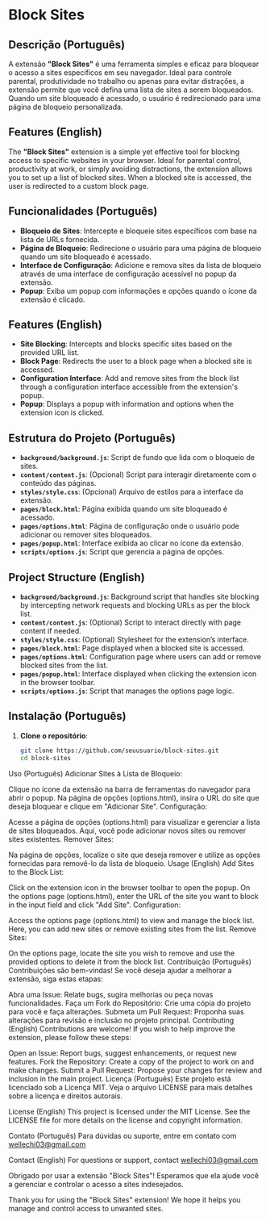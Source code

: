 # Block Sites

## Descrição (Português)

A extensão **"Block Sites"** é uma ferramenta simples e eficaz para bloquear o acesso a sites específicos em seu navegador. Ideal para controle parental, produtividade no trabalho ou apenas para evitar distrações, a extensão permite que você defina uma lista de sites a serem bloqueados. Quando um site bloqueado é acessado, o usuário é redirecionado para uma página de bloqueio personalizada.

## Features (English)

The **"Block Sites"** extension is a simple yet effective tool for blocking access to specific websites in your browser. Ideal for parental control, productivity at work, or simply avoiding distractions, the extension allows you to set up a list of blocked sites. When a blocked site is accessed, the user is redirected to a custom block page.

## Funcionalidades (Português)

- **Bloqueio de Sites**: Intercepte e bloqueie sites específicos com base na lista de URLs fornecida.
- **Página de Bloqueio**: Redirecione o usuário para uma página de bloqueio quando um site bloqueado é acessado.
- **Interface de Configuração**: Adicione e remova sites da lista de bloqueio através de uma interface de configuração acessível no popup da extensão.
- **Popup**: Exiba um popup com informações e opções quando o ícone da extensão é clicado.

## Features (English)

- **Site Blocking**: Intercepts and blocks specific sites based on the provided URL list.
- **Block Page**: Redirects the user to a block page when a blocked site is accessed.
- **Configuration Interface**: Add and remove sites from the block list through a configuration interface accessible from the extension's popup.
- **Popup**: Displays a popup with information and options when the extension icon is clicked.

## Estrutura do Projeto (Português)

- **`background/background.js`**: Script de fundo que lida com o bloqueio de sites.
- **`content/content.js`**: (Opcional) Script para interagir diretamente com o conteúdo das páginas.
- **`styles/style.css`**: (Opcional) Arquivo de estilos para a interface da extensão.
- **`pages/block.html`**: Página exibida quando um site bloqueado é acessado.
- **`pages/options.html`**: Página de configuração onde o usuário pode adicionar ou remover sites bloqueados.
- **`pages/popup.html`**: Interface exibida ao clicar no ícone da extensão.
- **`scripts/options.js`**: Script que gerencia a página de opções.

## Project Structure (English)

- **`background/background.js`**: Background script that handles site blocking by intercepting network requests and blocking URLs as per the block list.
- **`content/content.js`**: (Optional) Script to interact directly with page content if needed.
- **`styles/style.css`**: (Optional) Stylesheet for the extension’s interface.
- **`pages/block.html`**: Page displayed when a blocked site is accessed.
- **`pages/options.html`**: Configuration page where users can add or remove blocked sites from the list.
- **`pages/popup.html`**: Interface displayed when clicking the extension icon in the browser toolbar.
- **`scripts/options.js`**: Script that manages the options page logic.

## Instalação (Português)

1. **Clone o repositório**:
   ```bash
   git clone https://github.com/seuusuario/block-sites.git
   cd block-sites


Uso (Português)
Adicionar Sites à Lista de Bloqueio:

Clique no ícone da extensão na barra de ferramentas do navegador para abrir o popup.
Na página de opções (options.html), insira o URL do site que deseja bloquear e clique em "Adicionar Site".
Configuração:

Acesse a página de opções (options.html) para visualizar e gerenciar a lista de sites bloqueados. Aqui, você pode adicionar novos sites ou remover sites existentes.
Remover Sites:

Na página de opções, localize o site que deseja remover e utilize as opções fornecidas para removê-lo da lista de bloqueio.
Usage (English)
Add Sites to the Block List:

Click on the extension icon in the browser toolbar to open the popup.
On the options page (options.html), enter the URL of the site you want to block in the input field and click "Add Site".
Configuration:

Access the options page (options.html) to view and manage the block list. Here, you can add new sites or remove existing sites from the list.
Remove Sites:

On the options page, locate the site you wish to remove and use the provided options to delete it from the block list.
Contribuição (Português)
Contribuições são bem-vindas! Se você deseja ajudar a melhorar a extensão, siga estas etapas:

Abra uma Issue: Relate bugs, sugira melhorias ou peça novas funcionalidades.
Faça um Fork do Repositório: Crie uma cópia do projeto para você e faça alterações.
Submeta um Pull Request: Proponha suas alterações para revisão e inclusão no projeto principal.
Contributing (English)
Contributions are welcome! If you wish to help improve the extension, please follow these steps:

Open an Issue: Report bugs, suggest enhancements, or request new features.
Fork the Repository: Create a copy of the project to work on and make changes.
Submit a Pull Request: Propose your changes for review and inclusion in the main project.
Licença (Português)
Este projeto está licenciado sob a Licença MIT. Veja o arquivo LICENSE para mais detalhes sobre a licença e direitos autorais.

License (English)
This project is licensed under the MIT License. See the LICENSE file for more details on the license and copyright information.

Contato (Português)
Para dúvidas ou suporte, entre em contato com wellechi03@gmail.com

Contact (English)
For questions or support, contact wellechi03@gmail.com

Obrigado por usar a extensão "Block Sites"! Esperamos que ela ajude você a gerenciar e controlar o acesso a sites indesejados.

Thank you for using the "Block Sites" extension! We hope it helps you manage and control access to unwanted sites.